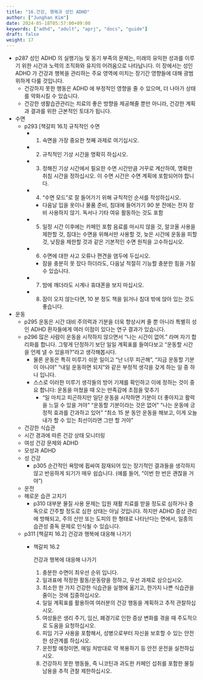 ```yaml
---
title: "16.건강, 행복과 성인 ADHD"
author: ["Junghan Kim"]
date: 2024-05-18T05:57:00+09:00
keywords: ["adhd", "adult", "aprj", "docs", "guide"]
draft: false
weight: 17
---
```


<!--more-->

-   p287 성인 ADHD 의 실행기능 및 동기 부족의 문제는, 미래의 유익한 성과를 이루기 위한 시간과 노력의 조직화와 유지의 어려움으로 나타납니다. 이 장에서는 성인 ADHD 가 건강과 행복을 관리하는 주요 영역에 미치는 장기간 영향들에 대해 광범위하게 다룰 것입니다.
    -   건강하지 못한 행동은 ADHD 에 부정적인 영향을 줄 수 있으며, 더 나아가 상태를 악화시킬 수 있습니다.
    -   건강한 생활습관관리는 치료의 좋은 방향을 제공해줄 뿐만 아니라, 건강한 계획과 결과를 위한 근본적인 토대가 됩니다.
-   수면
    -   p293 [책갈피 16.1] 규칙적인 수면
        -   1. 숙면을 가장 중요한 첫째 과제로 여기십시오.
        -   2. 규칙적인 기상 시간을 명확히 하십시오.
        -   3. 정해진 기상 시간에서 필요한 수면 시간만큼 거꾸로 계산하여, 명확한 취침 시간을 정하십시오. 이 수면 시간은 수면 계획에 포함되어야 합니다.
        -   4. “수면 모드”로 잘 들어가기 위해 규칙적인 순서를 작성하십시오.
            -   다음날 입을 옷이나 물품 준비, 침대에 들어가기 90 분 전에는 전자 장비 사용하지 않기. 독서나 기타 여유 활동하는 것도 포함
        -   5. 일정 시간 이후에는 카페인 포함 음료를 마시지 않을 것, 알코올 사용을 제한할 것, 침대는 수면을 위해서만 사용할 것, 늦은 시간에 운동을 피할 것, 낮잠을 제한할 것과 같은 기본적인 수면 원칙을 고수하십시오.
        -   6. 수면에 대한 사고 오류나 편견을 염두에 두십시오.
            -   잠을 충분히 못 잤다 하더라도, 다음날 적절히 기능할 충분한 힘을 가질 수 있습니다.
        -   7. 밤에 깨더라도 시계나 휴대폰을 보지 마십시오.
        -   8. 잠이 오지 않는다면, 10 분 정도 책을 읽거나 침대 밖에 앉아 있는 것도 좋습니다.
-   운동
    -   p295 운동은 시간 대비 주의력과 기분을 더욱 향상시켜 줄 뿐 아니라 특별히 성인 ADHD 환자들에게 여러 이점이 있다는 연구 결과가 있습니다.
    -   p296 많은 사람이 운동을 시작하지 않으면서 “나는 시간이 없어.” 라며 자기 합리화를 합니다. 그렇게 단정하기 보단 일일 계획표를 들여다보고 “운동할 시간을 언제 낼 수 있을까?”라고 생각해봅시다.
        -   물론 운동은 특히 미루기 쉬운 일이고 “난 너무 피곤해”, “지금 운동할 기분이 아니야” “내일 운동하면 되지”와 같은 부정적 생각을 갖게 하는 일 중 하나 입니다.
        -   스스로 이러한 미루기 생각들의 방어 기제를 확인하고 이에 정하는 것이 중요 합니다: 운동을 마쳤을 때 오는 만족감에 초점을 맞추기
            -   “일 마치고 피곤하지만 일단 운동을 시작하면 기분이 더 좋아지고 활력을 느낄 수 있을 거야” “운동할 기분이라는 것은 없어” “나는 운동에 긍정적 효과를 간과하고 있어” “최소 15 분 동안 운동을 해보고, 이게 오늘 내가 할 수 있는 최선이라면 그만 할 거야”
    -   건강한 식습관
    -   시간 경과에 따른 건강 상태 모니터링
    -   여성 건강 문제와 ADHD
    -   모성과 ADHD
    -   성 건강
        -   p305 순간적인 욕망에 휩싸여 잠재되어 있는 장기적인 결과들을 생각하지 않고 반응하게 되기가 매우 쉽습니다. (예를 들어, “이번 한 번은 괜찮을 거야”)
    -   운전
    -   해로운 습관 고치기
        -   p310 대부분 물질 사용 문제는 입원 재활 치료를 받을 정도로 심하거나 중독으로 간주할 정도로 심한 상태는 아닐 것입니다. 하지만 ADHD 증상 관리에 방해되고, 주의 산만 또는 도피의 한 형태로 나타난다는 면에서, 일종의 습관성 중독 문제로 인식될 수 있습니다.
    -   p311 [책갈피 16.2] 건강과 행복에 대응해 나가기
        -   책갈피 16.2

            <div class="hint">

            건강과 행복에 대응해 나가기

            1.  충분한 수면이 최우선 순위 입니다.
            2.  일과표에 적정한 활동/운동량을 정하고, 우선 과제로 삼으십시오.
            3.  최소한 한 가지 건강한 식습관을 실행에 옮기고, 한가지 나쁜 식습관을 줄이는 것에 집중하십시오.
            4.  일일 계획표를 활용하여 여러분의 건강 행동을 계획하고 추적 관찰하십시오.
            5.  여성들은 생리 주기, 임신, 폐경기로 인한 증상 변화를 겪을 때 주도적으로 도움을 요청하십시오.
            6.  피임 기구 사용을 포함해서, 성병으로부터 자신을 보호할 수 있는 안전한 성관계를 하십시오.
            7.  운전할 예정이면, 매일 처방대로 약 복용하기 등 안전 운전을 실천하십시오.
            8.  건강하지 못한 행동들, 즉 니코틴과 과도한 카페인 섭취를 포함한 물질 남용을 추적 관찰 제한하십시오.

            </div>
